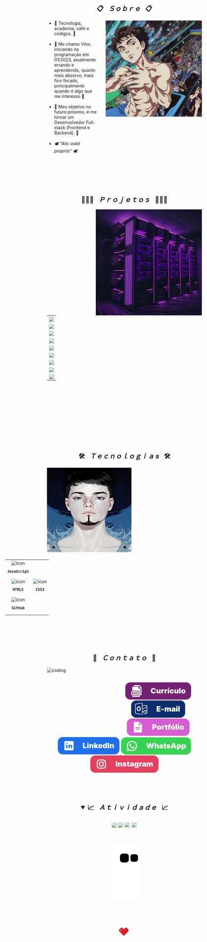 <h2 align="center">📋&ensp; <i>Ｓｏｂｒｅ</i> &ensp;📋</h2>
<div align="center">
  <img align="right" src="./images/yzziv-anime.png" width="313px" height="313px" alt="">

  <ul align="left" style="padding-right: 340px;">
    <li>🗿 Tecnologia, academia, café e códigos. 🍷</li><br>
    <li>🗿 Me chamo Vitor, iniciando na programação em  01/2023, atualmente errando e aprendendo, quanto mais absorvo, mais fico focado, principalmente quando é algo que me interesso 🍷</li><br>
    <li>🗿 Meu objetivo no futuro próximo, é me tornar um Desenvolvedor Full-stack (Frontend e Backend). 🍷</li><br>
    <li><i>🕊️ "Alis volat propriis" 🕊️</i></li><br>
  </ul>
  <br><br><br><br>
</div>

<h2 align="center">👨🏻‍💻&ensp; <i>Ｐｒｏｊｅｔｏｓ</i> &ensp;👨🏻‍💻</h2>
<div>
  <img align="right" src="./images/cyber-03.png" height="345px" width="345px" alt="">
  
  <table height="365px" width="365px">
     <tr>
      <td>
      <a href="https://github.com/yzziV/vitor-portfolio" target="_blank">
        <img align="center" src="https://github-readme-stats.vercel.app/api/pin/?username=yzziV&repo=vitor-portfolio&theme=tokyonight&hide_border=true">
      </a>
      </td>
    </tr>
    <tr>
      <td>
      <a href="https://github.com/yzziV/modulo-2-html-css" target="_blank">
        <img align="center" src="https://github-readme-stats.vercel.app/api/pin/?username=yzziV&repo=modulo-2-html-css&theme=tokyonight&hide_border=true">
      </a>
      </td>
    </tr>    
    <tr>
      <td>
      <a href="https://github.com/yzziV/modulo-1-css3-html5" target="_blank">
        <img align="center" src="https://github-readme-stats.vercel.app/api/pin/?username=yzziV&repo=modulo-1-css3-html5&theme=tokyonight&hide_border=true">
      </a>
      </td>
    </tr>
    <tr>
      <td>
      <a href="https://github.com/yzziV/portfolio-Vitor" target="_blank">
        <img align="center" src="https://github-readme-stats.vercel.app/api/pin/?username=yzziV&repo=portfolio-Vitor&theme=tokyonight&hide_border=true">
      </a>
      </td>
    </tr>
    <tr>
      <td>
      <a href="https://github.com/yzziV/projeto-ifg-final" target="_blank">
        <img align="center" src="https://github-readme-stats.vercel.app/api/pin/?username=yzziV&repo=projeto-ifg&theme=tokyonight&hide_border=true">
      </a>
      </td>
    </tr>
    <tr>
      <td>
      <a href="https://github.com/yzziV/projeto-ifg" target="_blank">
        <img align="center" src="https://github-readme-stats.vercel.app/api/pin/?username=yzziV&repo=projeto-ifg&theme=tokyonight&hide_border=true">
      </a>
      </td>
    </tr>
        <tr>
      <td>
      <a href="https://github.com/yzziV/projeto-mario-final" target="_blank">
        <img align="center" src="https://github-readme-stats.vercel.app/api/pin/?username=yzziV&repo=projeto-mario-final&theme=tokyonight&hide_border=true">
    </a>
      </td>
    </tr>
    <tr>
      <td>
      <a href="https://github.com/yzziV/projeto-mario" target="_blank">
        <img align="center" src="https://github-readme-stats.vercel.app/api/pin/?username=yzziV&repo=projeto-mario&theme=tokyonight&hide_border=true">
    </a>
      </td>
    </tr>
    <tr>
      <td>
      <a href="https://github.com/yzziV/yzziV-first-menu" target="_blank">
        <img align="center" src="https://github-readme-stats.vercel.app/api/pin/?username=yzziV&repo=yzziV-first-menu&theme=tokyonight&hide_border=true">
    </a>
      </td>
    </tr>
  </table>
</div>
<br><br>

<h2 align="center">🛠️&ensp; <i>Ｔｅｃｎｏｌｏｇｉａ s</i> &ensp;🛠️</h2>
<img align="left" height="275px" width="275px" alt="" src="./images/yzziv-anime-1.png" />
<table align="right" height="300px" width="275px" style="width: 650px; padding: 10px 0px 10px 10px;">
  <tr>
    <!-- <td align="center">
      <img src="https://skillicons.dev/icons?i=react" width="65px" alt=" icon"/><br>
      <sub>
        <b>
          <pre>React</pre>
        </b>
      </sub>
    </td>
    <td align="center">
      <img src="https://skillicons.dev/icons?i=angular" width="65px" alt=" icon"/><br>
      <sub>
        <b>
          <pre>Angular</pre>
        </b>
      </sub>
    </td>
    <td align="center">
      <img src="https://skillicons.dev/icons?i=next" width="65px" alt=" icon"/><br>
      <sub>
        <b>
          <pre>Next</pre>
        </b>
      </sub>
    </td> -->
    <!-- <td align="center">
      <img src="https://skillicons.dev/icons?i=typescript" width="65px" alt=" icon"/><br>
      <sub>
        <b>
          <pre>TypeScript</pre>
        </b>
      </sub>
    </td> -->
    <td align="center">
      <img src="https://skillicons.dev/icons?i=javascript" width="65px" alt=" icon"/><br>
      <sub>
        <b>
          <pre>JavaScript</pre>
        </b>
      </sub>
    </td>
  </tr>
  <tr>
    <!-- <td align="center" width="100px;">
      <img src="https://skillicons.dev/icons?i=tailwind" width="65px" alt=" icon"/><br>
      <sub>
        <b>
          <pre>Tailwind</pre>
        </b>
      </sub>
    </td> -->
    <!-- <td align="center">
      <img src="https://skillicons.dev/icons?i=nodejs" width="65px" alt=" icon"/><br>
      <sub>
        <b>
          <pre>Node</pre>
        </b>
      </sub>
    </td>
    <td align="center">
      <img src="https://skillicons.dev/icons?i=vite" width="65px" alt=" icon"/><br>
      <sub>
        <b>
          <pre>Vite</pre>
        </b>
      </sub>
    </td>
    <td align="center">
      <img src="https://skillicons.dev/icons?i=jest" width="65px" alt=" icon"/><br>
      <sub>
        <b>
          <pre>Jest</pre>
        </b>
      </sub>
    </td>
    <td align="center">
      <img src="https://skillicons.dev/icons?i=redux" width="65px" alt=" icon"/><br>
      <sub>
        <b>
          <pre>Redux</pre>
        </b>
      </sub>
    </td>
  </tr>
  <tr>
    <td align="center">
      <img src="https://skillicons.dev/icons?i=materialui" width="65px" alt=" icon"/><br>
      <sub>
        <b>
          <pre>Material<br>UI</pre>
        </b>
      </sub>
    </td>
    <td align="center">
      <img src="https://skillicons.dev/icons?i=bootstrap" width="65px" alt=" icon"/><br>
      <sub>
        <b>
          <pre>Bootstrap</pre>
        </b>
      </sub>
    </td>
    <td align="center" width="100px;">
      <img src="https://skillicons.dev/icons?i=figma" width="65px" alt=" icon"/><br>
      <sub>
        <b>
          <pre>Figma</pre>
        </b>
      </sub>
    </td> -->
    <td align="center">
      <img src="https://skillicons.dev/icons?i=html" width="65px" alt=" icon"/><br>
      <sub>
        <b>
          <pre>HTML5</pre>
        </b>
      </sub>
    </td>
    <td align="center">
      <img src="https://skillicons.dev/icons?i=css" width="65px" alt=" icon"/><br>
      <sub>
        <b>
          <pre>CSS3</pre>
        </b>
      </sub>
    </td>
  </tr>
  <!-- <tr>
    <td align="center">
      <img src="https://skillicons.dev/icons?i=styledcomponents" width="65px" alt=" icon"/><br>
      <sub>
        <b>
          <pre>Styled<br>Components</pre>
        </b>
      </sub>
    </td>
    <td align="center">
      <img src="https://skillicons.dev/icons?i=sass" width="65px" alt=" icon"/><br>
      <sub>
        <b>
          <pre>SASS</pre>
        </b>
      </sub>
    </td> -->
    <td align="center">
      <img src="https://skillicons.dev/icons?i=github" width="65px" alt=" icon"/><br>
      <sub>
        <b>
          <pre>Github</pre>
        </b>
      </sub>
    </td>
    <!-- <td align="center">
      <img src="https://skillicons.dev/icons?i=git" width="65px" alt=" icon"/><br>
      <sub>
        <b>
          <pre>Git</pre>
        </b>
      </sub>
    </td> -->
    <!-- <td align="center" width="100px;">
      <img src="https://skillicons.dev/icons?i=jquery" width="65px" alt=" icon"/><br>
      <sub>
        <b>
          <pre>JQuery</pre>
        </b>
      </sub>
    </td>
  </tr> -->
</table> 
<br><br><br><br><br><br><br><br><br><br><br><br><br><br><br>

<h2 align="center">💬&ensp; <i>Ｃｏｎｔａｔｏ</i> &ensp;💬</h2>
<img align="left" width="220px" height="180px" src="./images/cyber-02.png" alt=" coding">
<br><br>

<p align="center">
  <a href="#" alt="">
    <img src="./images/button/curriculo.svg" alt="">
  </a>
  <a href = "mailto:contatovitoraugusto@outlook.com" alt="-mail"><img src="./images/button/e-mail.svg" target="_blank">
  </a> 
  <a href="#" alt="" target="_blank">
    <img src="./images/button/portfolio.svg" alt="">
  </a> 
  <a href="https://www.linkedin.com/in/vitor-augusto-aguiar-298205263/" alt="" target="_blank">
    <img src="./images/button/linkedin.svg" alt="">
  </a>
  <a href="https://wa.me/5562999085132" alt="" target="_blank">
    <img src="./images/button/whatsapp.svg" alt="">
  </a>
  <a href="https://www.instagram.com/vitor.cpp/" alt="" target="_blank">
    <img src="./images/button/instagram.svg" alt="">
  </a>
 <!--  <img src="./images/button/discord.svg" alt=""> -->
</p>
<br><br><br>

<h2 align="center">
<details open>
  <summary>📈&ensp; <i>Ａｔｉｖｉｄａｄｅ</i> &ensp;📈</summary>
  <br>
  <img height="160em" src="https://github-readme-stats.vercel.app/api?username=yzziV&show_icons=true&theme=tokyonight&include_all_commits=true&count_private=true">
  <img height="160em" src="https://github-readme-stats.vercel.app/api/top-langs/?username=yzziV&layout=compact&langs_count=6&theme=tokyonight">

  <img style="border: 1px solid white; border-radius: 4px;" height="203px" src="https://github-readme-stats.vercel.app/api?username=yzziV&show_icons=true&custom_title=yzziV's%20Github%20Stats&theme=tokyonight&hide_border=true">
  <img style="border: 1px solid white; border-radius: 4px;" height="203px" src="https://github-readme-streak-stats.herokuapp.com/?user=yzziV&theme=tokyonight&hide_border=true">
  <br><br>

  ![Snake animation](https://github.com/yzziV/yzziV/blob/output/github-contribution-grid-snake.svg)
  <br><br>
</details>
<br>

<img src="./images/heart.gif" alt="" height="40px" width="40px" />
<img  src="https://img.shields.io/github/license/yzziV/yzziV?style=for-the-badge&logo=unlicense&logoColor=lightgrey&color=70A5FD" alt="" height="40px" />

